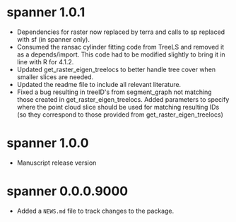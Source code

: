 # spanner 1.0.1

* Dependencies for raster now replaced by terra and calls to sp replaced with sf (in spanner only).
* Consumed the ransac cylinder fitting code from TreeLS and removed it as a depends/import. This code had to be modified slightly to bring it in line with R for 4.1.2.
* Updated get_raster_eigen_treelocs to better handle tree cover when smaller slices are needed.
* Updated the readme file to include all relevant literature.
* Fixed a bug resulting in treeID's from segment_graph not matching those created in get_raster_eigen_treelocs. Added parameters to specify where the point cloud slice should be used for matching resulting IDs (so they correspond to those provided from get_raster_eigen_treelocs) 

# spanner 1.0.0

* Manuscript release version

# spanner 0.0.0.9000

* Added a `NEWS.md` file to track changes to the package.
